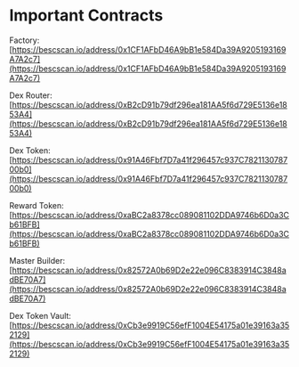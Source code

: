 # Important Contracts

Factory: [https://bescscan.io/address/0x1CF1AFbD46A9bB1e584Da39A9205193169A7A2c7](https://bescscan.io/address/0x1CF1AFbD46A9bB1e584Da39A9205193169A7A2c7)

Dex Router: [https://bescscan.io/address/0xB2cD91b79df296ea181AA5f6d729E5136e1853A4](https://bescscan.io/address/0xB2cD91b79df296ea181AA5f6d729E5136e1853A4)

Dex Token: [https://bescscan.io/address/0x91A46Fbf7D7a41f296457c937C782113078700b0](https://bescscan.io/address/0x91A46Fbf7D7a41f296457c937C782113078700b0)

Reward Token: [https://bescscan.io/address/0xaBC2a8378cc089081102DDA9746b6D0a3Cb61BFB](https://bescscan.io/address/0xaBC2a8378cc089081102DDA9746b6D0a3Cb61BFB)

Master Builder: [https://bescscan.io/address/0x82572A0b69D2e22e096C8383914C3848adBE70A7](https://bescscan.io/address/0x82572A0b69D2e22e096C8383914C3848adBE70A7)

Dex Token Vault: [https://bescscan.io/address/0xCb3e9919C56efF1004E54175a01e39163a352129](https://bescscan.io/address/0xCb3e9919C56efF1004E54175a01e39163a352129)

